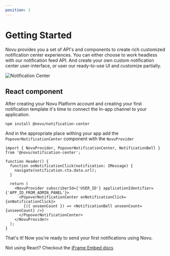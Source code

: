 ```yaml
---
position: 1
---
```

# Getting Started

Novu provides you a set of API's and components to create rich customized notification center experiences. You can either choose to work headless with our notification feed API. And create your own custom notification center user-interface, or user our ready-to-use UI and customize partially.

![Notification Center](/img/notification-center.png)

## React component

After creating your Novu Platform account and creating your first notification template it's time to connect the In-app channel to your application.

```
npm install @novu/notification-center
```

And in the appropriate place withing your app add the `PopoverNotificationCenter` component with the `NovuProvider`

```tsx
import { NovuProvider, PopoverNotificationCenter, NotificationBell } from '@novu/notification-center';

function Header() {
  function onNotificationClick(notification: IMessage) {
    navigate(notification.cta.data.url);
  }
  
  return (
    <NovuProvider subscriberId={'USER_ID'} applicationIdentifier={'APP_ID_FROM_ADMIN_PANEL'}>
      <PopoverNotificationCenter onNotificationClick={onNotificationClick}>
        {({ unseenCount }) => <NotificationBell unseenCount={unseenCount} />}
      </PopoverNotificationCenter>
    </NovuProvider>
  );
}
```

That's it! Now you're ready to send your first notifications using Novu.

Not using React? Checkout the [iFrame Embed docs](/notification-center/iframe-embed)
